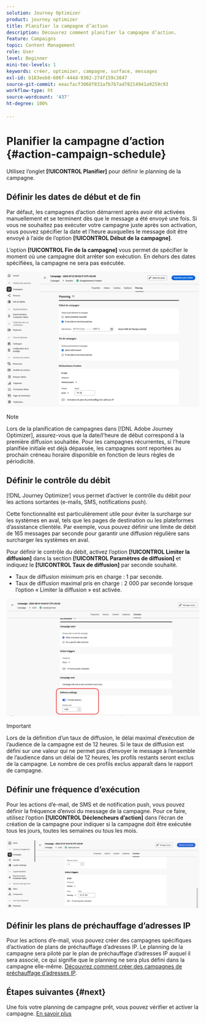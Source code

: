 ```yaml
---
solution: Journey Optimizer
product: journey optimizer
title: Planifier la campagne d’action
description: Découvrez comment planifier la campagne d’action.
feature: Campaigns
topic: Content Management
role: User
level: Beginner
mini-toc-levels: 1
keywords: créer, optimizer, campagne, surface, messages
exl-id: b183eeb8-606f-444d-9302-274f159c3847
source-git-commit: eeacfacf3068f831afb7b7ad78214941a9259c93
workflow-type: ht
source-wordcount: '437'
ht-degree: 100%

---
```


# Planifier la campagne d’action {#action-campaign-schedule}

Utilisez l’onglet **[!UICONTROL Planifier]** pour définir le planning de la campagne.

## Définir les dates de début et de fin

Par défaut, les campagnes d’action démarrent après avoir été activées manuellement et se terminent dès que le message a été envoyé une fois. Si vous ne souhaitez pas exécuter votre campagne juste après son activation, vous pouvez spécifier la date et l’heure auxquelles le message doit être envoyé à l’aide de l’option **[!UICONTROL Début de la campagne]**.

L’option **[!UICONTROL Fin de la campagne]** vous permet de spécifier le moment où une campagne doit arrêter son exécution. En dehors des dates spécifiées, la campagne ne sera pas exécutée.

![](assets/create-campaign-schedule.png)

>[!NOTE]
>
>Lors de la planification de campagnes dans [!DNL Adobe Journey Optimizer], assurez-vous que la date/l’heure de début correspond à la première diffusion souhaitée. Pour les campagnes récurrentes, si l’heure planifiée initiale est déjà dépassée, les campagnes sont reportées au prochain créneau horaire disponible en fonction de leurs règles de périodicité.

## Définir le contrôle du débit

[!DNL Journey Optimizer] vous permet d’activer le contrôle du débit pour les actions sortantes (e-mails, SMS, notifications push).

Cette fonctionnalité est particulièrement utile pour éviter la surcharge sur les systèmes en aval, tels que les pages de destination ou les plateformes d’assistance clientèle. Par exemple, vous pouvez définir une limite de débit de 165 messages par seconde pour garantir une diffusion régulière sans surcharger les systèmes en aval.

Pour définir le contrôle du débit, activez l’option **[!UICONTROL Limiter la diffusion]** dans la section **[!UICONTROL Paramètres de diffusion]** et indiquez le **[!UICONTROL Taux de diffusion]** par seconde souhaité.

* Taux de diffusion minimum pris en charge : 1 par seconde.
* Taux de diffusion maximal pris en charge : 2 000 par seconde lorsque l’option « Limiter la diffusion » est activée.

![](assets/throttling-rate-control.png)

>[!IMPORTANT]
>
>Lors de la définition d’un taux de diffusion, le délai maximal d’exécution de l’audience de la campagne est de 12 heures. Si le taux de diffusion est défini sur une valeur qui ne permet pas d’envoyer le message à l’ensemble de l’audience dans un délai de 12 heures, les profils restants seront exclus de la campagne. Le nombre de ces profils exclus apparaît dans le rapport de campagne.

## Définir une fréquence d’exécution

Pour les actions d’e-mail, de SMS et de notification push, vous pouvez définir la fréquence d’envoi du message de la campagne. Pour ce faire, utilisez l’option **[!UICONTROL Déclencheurs d’action]** dans l’écran de création de la campagne pour indiquer si la campagne doit être exécutée tous les jours, toutes les semaines ou tous les mois.

![](assets/action-triggers.png)

## Définir les plans de préchauffage d’adresses IP

Pour les actions d’e-mail, vous pouvez créer des campagnes spécifiques d’activation de plans de préchauffage d’adresses IP. Le planning de la campagne sera piloté par le plan de préchauffage d’adresses IP auquel il sera associé, ce qui signifie que le planning ne sera plus défini dans la campagne elle-même. [Découvrez comment créer des campagnes de préchauffage d’adresses IP](../configuration/ip-warmup-campaign.md).

## Étapes suivantes {#next}

Une fois votre planning de campagne prêt, vous pouvez vérifier et activer la campagne. [En savoir plus](review-activate-campaign.md)
